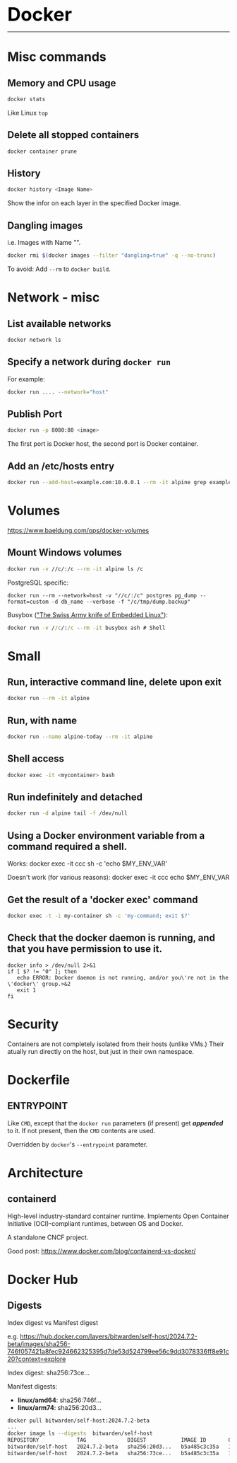 **<span style="font-size:3em;color:black">Docker</span>**
***

# Misc commands

## Memory and CPU usage
```bash
docker stats
```
Like Linux ```top```

## Delete all stopped containers
```bash
docker container prune
```

## History
```bash
docker history <Image Name>
```
Show the infor on each layer in the specified Docker image.

## Dangling images

i.e. Images with Name "<none>".

```bash
docker rmi $(docker images --filter "dangling=true" -q --no-trunc)
```

To avoid: Add `--rm` to `docker build`.

# Network - misc

## List available networks
```bash
docker network ls
```

## Specify a network during ```docker run```
For example:
```bash
docker run .... --network="host"
```

## Publish Port
```bash
docker run -p 8080:80 <image>
```
The first port is Docker host, the second port is Docker container.

## Add an /etc/hosts entry
```bash
docker run --add-host=example.com:10.0.0.1 --rm -it alpine grep example.com /etc/hosts
```

# Volumes
https://www.baeldung.com/ops/docker-volumes

## Mount Windows volumes
```bash
docker run -v //c/:/c --rm -it alpine ls /c
```
PostgreSQL specific:
```
docker run --rm --network=host -v "//c/:/c" postgres pg_dump --format=custom -d db_name --verbose -f "/c/tmp/dump.backup"
```
Busybox (["The Swiss Army knife of Embedded Linux"](https://en.wikipedia.org/wiki/BusyBox)):
```cmd
docker run -v //c/:/c --rm -it busybox ash # Shell
```

# Small

## Run, interactive command line, delete upon exit
```bash
docker run --rm -it alpine
```

## Run, with name
```bash
docker run --name alpine-today --rm -it alpine
```

## Shell access
```bash
docker exec -it <mycontainer> bash
```

## Run indefinitely and detached
```bash
docker run -d alpine tail -f /dev/null
```


## Using a Docker environment variable from a command required a shell.

   Works: docker exec -it ccc sh -c 'echo $MY_ENV_VAR'
   
   Doesn't work (for various reasons): docker exec -it ccc echo $MY_ENV_VAR
   
## Get the result of a 'docker exec' command
```bash
docker exec -t -i my-container sh -c 'my-command; exit $?'
```

## Check that the docker daemon is running, and that you have permission to use it.
```
docker info > /dev/null 2>&1
if [ $? != "0" ]; then
   echo ERROR: Docker daemon is not running, and/or you\'re not in the \'docker\' group.>&2
   exit 1
fi
```

# Security

Containers are not completely isolated from their hosts (unlike VMs.)  Their atually run directly on the host, but just in their own namespace.  

# Dockerfile

## ENTRYPOINT

Like ```CMD```, except that the ```docker run``` parameters (if present) get ***appended*** to it.  If not present, then the ```CMD``` contents are used.

Overridden by ```docker```'s ```--entrypoint``` parameter.

# Architecture

## containerd

High-level industry-standard container runtime.  Implements Open Container Initiative (OCI)-compliant runtimes, between OS and Docker.

A standalone CNCF project.

Good post: https://www.docker.com/blog/containerd-vs-docker/

# Docker Hub

## Digests

Index digest vs Manifest digest

e.g. https://hub.docker.com/layers/bitwarden/self-host/2024.7.2-beta/images/sha256-746f057421a8fec924662325395d7de53d524799ee56c9dd3078336ff8e91c20?context=explore

Index digest: sha256:73ce...

Manifest digests:
- **linux/amd64**: sha256:746f...
- **linux/arm74**: sha256:20d3...
```bash
docker pull bitwarden/self-host:2024.7.2-beta
...
docker image ls --digests  bitwarden/self-host
REPOSITORY            TAG             DIGEST           IMAGE ID       CREATED       SIZE
bitwarden/self-host   2024.7.2-beta   sha256:20d3...   b5a485c3c35a   11 days ago   1.01GB
bitwarden/self-host   2024.7.2-beta   sha256:73ce...   b5a485c3c35a   11 days ago   1.01GB
```
